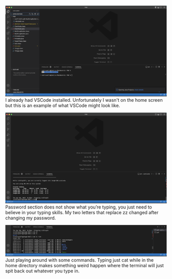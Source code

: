 ![Image](VSCode.png)
I already had VSCode installed. Unfortunately I wasn't on the home screen but this is an example of what VSCode might look like.

![Image](RemoteAccess.png)
Password section does not show what you’re typing, you just need to believe in your typing skills. My two letters that replace zz changed after changing my password.

![Image](TestCommands.png)
Just playing around with some commands. Typing just cat while in the home directory makes something weird happen where the terminal will just spit back out whatever you type in.
